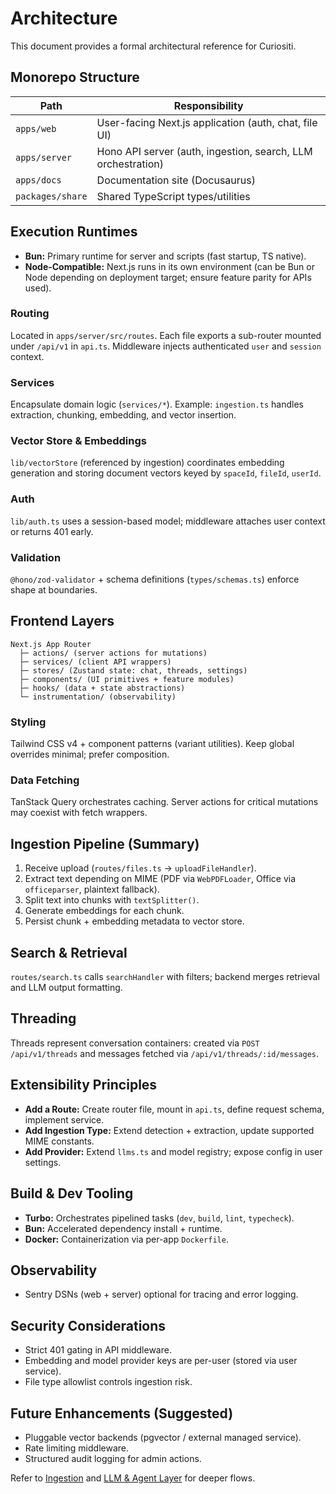 # Architecture

This document provides a formal architectural reference for Curiositi.

## Monorepo Structure

| Path             | Responsibility                                               |
| ---------------- | ------------------------------------------------------------ |
| `apps/web`       | User-facing Next.js application (auth, chat, file UI)        |
| `apps/server`    | Hono API server (auth, ingestion, search, LLM orchestration) |
| `apps/docs`      | Documentation site (Docusaurus)                              |
| `packages/share` | Shared TypeScript types/utilities                            |

## Execution Runtimes

- **Bun:** Primary runtime for server and scripts (fast startup, TS native).
- **Node-Compatible:** Next.js runs in its own environment (can be Bun or Node depending on deployment target; ensure feature parity for APIs used).

### Routing

Located in `apps/server/src/routes`. Each file exports a sub-router mounted under `/api/v1` in `api.ts`. Middleware injects authenticated `user` and `session` context.

### Services

Encapsulate domain logic (`services/*`). Example: `ingestion.ts` handles extraction, chunking, embedding, and vector insertion.

### Vector Store & Embeddings

`lib/vectorStore` (referenced by ingestion) coordinates embedding generation and storing document vectors keyed by `spaceId`, `fileId`, `userId`.

### Auth

`lib/auth.ts` uses a session-based model; middleware attaches user context or returns 401 early.

### Validation

`@hono/zod-validator` + schema definitions (`types/schemas.ts`) enforce shape at boundaries.

## Frontend Layers

```text
Next.js App Router
  ├─ actions/ (server actions for mutations)
  ├─ services/ (client API wrappers)
  ├─ stores/ (Zustand state: chat, threads, settings)
  ├─ components/ (UI primitives + feature modules)
  ├─ hooks/ (data + state abstractions)
  └─ instrumentation/ (observability)
```

### Styling

Tailwind CSS v4 + component patterns (variant utilities). Keep global overrides minimal; prefer composition.

### Data Fetching

TanStack Query orchestrates caching. Server actions for critical mutations may coexist with fetch wrappers.

## Ingestion Pipeline (Summary)

1. Receive upload (`routes/files.ts` → `uploadFileHandler`).
2. Extract text depending on MIME (PDF via `WebPDFLoader`, Office via `officeparser`, plaintext fallback).
3. Split text into chunks with `textSplitter()`.
4. Generate embeddings for each chunk.
5. Persist chunk + embedding metadata to vector store.

## Search & Retrieval

`routes/search.ts` calls `searchHandler` with filters; backend merges retrieval and LLM output formatting.

## Threading

Threads represent conversation containers: created via `POST /api/v1/threads` and messages fetched via `/api/v1/threads/:id/messages`.

## Extensibility Principles

- **Add a Route:** Create router file, mount in `api.ts`, define request schema, implement service.
- **Add Ingestion Type:** Extend detection + extraction, update supported MIME constants.
- **Add Provider:** Extend `llms.ts` and model registry; expose config in user settings.

## Build & Dev Tooling

- **Turbo:** Orchestrates pipelined tasks (`dev`, `build`, `lint`, `typecheck`).
- **Bun:** Accelerated dependency install + runtime.
- **Docker:** Containerization via per-app `Dockerfile`.

## Observability

- Sentry DSNs (web + server) optional for tracing and error logging.

## Security Considerations

- Strict 401 gating in API middleware.
- Embedding and model provider keys are per-user (stored via user service).
- File type allowlist controls ingestion risk.

## Future Enhancements (Suggested)

- Pluggable vector backends (pgvector / external managed service).
- Rate limiting middleware.
- Structured audit logging for admin actions.

Refer to [Ingestion](ingestion.md) and [LLM & Agent Layer](llm-agent.md) for deeper flows.
